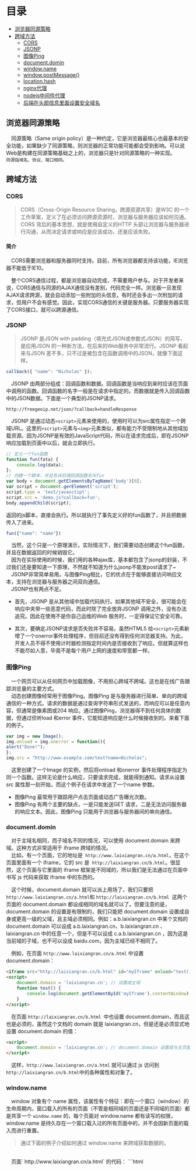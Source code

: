 # 目录
* [浏览器同源策略](#浏览器同源策略)
* [跨域方法](#跨域方法)
    * [CORS](#CORS)
    * [JSONP](#JSONP)
    * [图像Ping](#图像Ping)
    * [document.domin](#document.domin)
    * [window.name](#window.name)
    * [window.postMessage()](#window.postMessage())
    * [location.hash](#location.hash)
    * [nginx代理](#nginx代理)
    * [nodejs中间件代理](#nodejs中间件代理)
    * [后端在头部信息里面设置安全域名](#后端在头部信息里面设置安全域名)
## 浏览器同源策略
&emsp;同源策略（Same origin policy）是一种约定，它是浏览器最核心也最基本的安全功能，如果缺少了同源策略，则浏览器的正常功能可能都会受到影响。可以说Web是构建在同源策略基础之上的，浏览器只是针对同源策略的一种实现。
<br>
`同源指域名、协议、端口相同。`

## 跨域方法
### CORS
>CORS（Cross-Origin Resource Sharing，跨源资源共享）是W3C 的一个工作草案，定义了在必须访问跨源资源时，浏览器与服务器应该如何沟通。CORS 背后的基本思想，就是使用自定义的HTTP 头部让浏览器与服务器进行沟通，从而决定请求或响应是应该成功，还是应该失败。
#### 简介
&emsp;CORS需要浏览器和服务器同时支持。目前，所有浏览器都支持该功能，IE浏览器不能低于IE10。<br>

&emsp;整个CORS通信过程，都是浏览器自动完成，不需要用户参与。对于开发者来说，CORS通信与同源的AJAX通信没有差别，代码完全一样。浏览器一旦发现AJAX请求跨源，就会自动添加一些附加的头信息，有时还会多出一次附加的请求，但用户不会有感觉。因此，实现CORS通信的关键是服务器。只要服务器实现了CORS接口，就可以跨源通信。<br>

### JSONP
>JSONP 是JSON with padding（填充式JSON或参数式JSON）的简写，是应用JSON 的一种新方法，在后来的Web服务中非常流行。JSONP 看起来与JSON 差不多，只不过是被包含在函数调用中的JSON，就像下面这样。
```js
callback({ "name": "Nicholas" });
```
&emsp;JSONP 由两部分组成：回调函数和数据。回调函数是当响应到来时应该在页面中调用的函数。回调函数的名字一般是在请求中指定的。而数据就是传入回调函数中的JSON数据。下面是一个典型的JSONP请求。
```
http://freegeoip.net/json/?callback=handleResponse
```
&emsp;JSONP 是通过动态`<script>`元素来使用的，使用时可以为src属性指定一个跨域URL。这里的`<script>`元素与`<img>`元素类似，都有能力不受限制地从其他域加载资源。因为JSONP是有效的JavaScript代码，所以在请求完成后，即在JSONP响应加载到页面中以后，就会立即执行。
```js
// 定义一个fun函数
function fun(fata) {
    console.log(data);
};
// 创建一个脚本，并且告诉后端回调函数名叫fun
var body = document.getElementsByTagName('body')[0];
var script = document.gerElement('script');
script.type = 'text/javasctipt';
script.src = 'demo.js?callback=fun';
body.appendChild(script);
```
返回的js脚本，直接会执行。所以就执行了事先定义好的fun函数了，并且把数据传入了进来。
```js
fun({"name": "name"})
```
&emsp;当然，这个只是一个原理演示，实际情况下，我们需要动态创建这个fun函数，并且在数据返回的时候销毁它。
<br>
&emsp;因为在实际使用的时候，我们用的各种ajax库，基本都包含了jsonp的封装，不过我们还是要知道一下原理，不然就不知道为什么jsonp不能发post请求了~
<br>
&emsp;JSONP非常简单易用。与图像Ping相比，它的优点在于能够直接访问响应文本，支持在浏览器与服务器之间双向通信。
<br>
&emsp;JSONP也有两点不足。
* 首先，JSONP 是从其他域中加载代码执行。如果其他域不安全，很可能会在响应中夹带一些恶意代码，而此时除了完全放弃JSONP 调用之外，没有办法追究。因此在使用不是你自己运维的Web 服务时，一定得保证它安全可靠。

* 其次，要确定JSONP请求是否失败并不容易。虽然HTML5 给`<script>`元素新增了一个onerror事件处理程序，但目前还没有得到任何浏览器支持。为此，开发人员不得不使用计时器检测指定时间内是否接收到了响应。但就算这样也不能尽如人意，毕竟不是每个用户上网的速度和带宽都一样。
### 图像Ping
&emsp;一个网页可以从任何网页中加载图像，不用担心跨域不跨域。这也是在线广告跟踪浏览量的主要方式。
<br>
&emsp;动态创建图像经常用于图像Ping。图像Ping 是与服务器进行简单、单向的跨域通信的一种方式。请求的数据是通过查询字符串形式发送的，而响应可以是任意内容，但通常是像素图或204 响应。通过图像Ping，浏览器得不到任何具体的数据，但通过侦听load 和error 事件，它能知道响应是什么时候接收到的。来看下面的例子。
```js
var img = new Image();
img.onload = img.onerror = function(){
alert("Done!");
};
img.src = "http://www.example.com/test?name=Nicholas";
```
&emsp;这里创建了一个Image 的实例，然后将onload 和onerror 事件处理程序指定为同一个函数。这样无论是什么响应，只要请求完成，就能得到通知。请求从设置src 属性那一刻开始，而这个例子在请求中发送了一个name 参数。
<br>
* 图像Ping 最常用于跟踪用户点击页面或动态广告曝光次数。
* 图像Ping 有两个主要的缺点，一是只能发送GET 请求，二是无法访问服务器的响应文本。因此，图像Ping 只能用于浏览器与服务器间的单向通信。

### document.domin
&emsp;对于主域名相同，而子域名不同的情况，可以使用 document.domain 来跨域。这种方式非常适用于 iframe 跨域的情况。
<br>
&emsp;比如，有一个页面，它的地址是` http://www.laixiangran.cn/a.html`，在这个页面里面有一个 iframe，它的 src 是` http://laixiangran.cn/b.html`。很显然，这个页面与它里面的 iframe 框架是不同域的，所以我们是无法通过在页面中书写 js 代码来获取 iframe 中的东西的。

&emsp;这个时候，document.domain 就可以派上用场了，我们只要把` http://www.laixiangran.cn/a.html `和 `http://laixiangran.cn/b.html `这两个页面的 document.domain 都设成相同的域名就可以了。但要注意的是，document.domain 的设置是有限制的，我们只能把 document.domain 设置成自身或更高一级的父域，且主域必须相同。例如：a.b.laixiangran.cn 中某个文档的 document.domain 可以设成 a.b.laixiangran.cn、b.laixiangran.cn 、laixiangran.cn 中的任意一个，但是不可以设成 c.a.b.laixiangran.cn ，因为这是当前域的子域，也不可以设成 baidu.com，因为主域已经不相同了。

&emsp;例如，在页面 `http://www.laixiangran.cn/a.html` 中设置document.domain：
```html
<iframe src="http://laixiangran.cn/b.html" id="myIframe" onload="test()">
<script>
    document.domain = 'laixiangran.cn'; // 设置成主域
    function test() {
        console.log(document.getElementById('myIframe').contentWindow);
    }
</script>
```
&emsp;在页面 `http://laixiangran.cn/b.html `中也设置 document.domain，而且这也是必须的，虽然这个文档的 domain 就是 laixiangran.cn，但是还是必须显式地设置 document.domain 的值：
```html
<script>
    document.domain = 'laixiangran.cn'; // document.domain 设置成与主页面相同
</script>
```
&emsp;这样，`http://www.laixiangran.cn/a.html` 就可以通过 js 访问到` http://laixiangran.cn/b.html `中的各种属性和对象了。


### window.name
&emsp;window 对象有个 name 属性，该属性有个特征：即在一个窗口（window）的生命周期内，窗口载入的所有的页面（不管是相同域的页面还是不同域的页面）都是共享一个 `window.name` 的，每个页面对 window.name 都有读写的权限，window.name 是持久存在一个窗口载入过的所有页面中的，并不会因新页面的载入而进行重置。
<br>
>通过下面的例子介绍如何通过 window.name 来跨域获取数据的。
<br>
&emsp;页面` http://www.laixiangran.cn/a.html` 的代码：
```html
<iframe src="http://laixiangran.cn/b.html" id="myIframe" onload="test()" style="display: none;">
<script>
    // 2. iframe载入 "http://laixiangran.cn/b.html 页面后会执行该函数
    function test() {
        var iframe = document.getElementById('myIframe');
        
        // 重置 iframe 的 onload 事件程序，
        // 此时经过后面代码重置 src 之后，
        // http://www.laixiangran.cn/a.html 页面与该 iframe 在同一个源了，可以相互访问了
        iframe.onload = function() {
            var data = iframe.contentWindow.name; // 4. 获取 iframe 里的 window.name
            console.log(data); // hello world!
        };
        
        // 3. 重置一个与 http://www.laixiangran.cn/a.html 页面同源的页面
        iframe.src = 'http://www.laixiangran.cn/c.html';
    }
</script>
```
页面 `http://laixiangran.cn/b.html `的代码：
```html
<script type="text/javascript">
    // 1. 给当前的 window.name 设置一个 http://www.laixiangran.cn/a.html 页面想要得到的数据值 
    window.name = "hello world!";
</script>
```
### window.postMessage()
>信息传递除了客户端与服务器之前的传递，还存在以下几个问题：

* 页面和新开的窗口的数据交互。
* 多窗口之间的数据交互。
* 页面与所嵌套的iframe之间的信息传递。

>window.postMessage是一个HTML5的api，允许两个窗口之间进行跨域发送消息。这个应该就是以后解决dom跨域通用方法了，具体可以参照MDN。

### location.hash
>location.hash 方式跨域，是子框架具有修改父框架 src 的 hash 值，通过这个属性进行传递数据，且更改 hash 值，页面不会刷新。但是传递的数据的字节数是有限的。

>页面 `http://www.laixiangran.cn/a.html `的代码：
```html
<iframe src="http://laixiangran.cn/b.html" id="myIframe" onload="test()" style="display: none;">
<script>
    // 2. iframe载入 "http://laixiangran.cn/b.html 页面后会执行该函数
    function test() {
        // 3. 获取通过 http://laixiangran.cn/b.html 页面设置 hash 值
        var data = window.location.hash;
        console.log(data);
    }
</script>
```
页面 `http://laixiangran.cn/b.html` 的代码：
```html
<script type="text/javascript">
    // 1. 设置父页面的 hash 值
    parent.location.hash = "world";
</script>
```
### ngina代理
### nodejs中间件代理
### 后端在头部信息里面设置安全域名
##内容来源：
1. JavaScript高级程序设计（第三版）
2. http://www.ruanyifeng.com/blog/2016/04/cors.html
3. https://zhuanlan.zhihu.com/p/28562290
4. https://www.cnblogs.com/laixiangran/p/9064769.html



